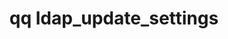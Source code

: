 ---
category: ldap
command: ldap_update_settings
optional_options:
- alternate: []
  help: Enable or disable the use of standalone LDAP.
  name: --use-ldap
  required: false
- alternate: []
  help: 'LDAP URI used to bind. Example: ldap://ldap-server.example.com'
  name: --bind-uri
  required: false
- alternate: []
  help: 'Base DNs (Distinguished Names). Example: dc=account,dc=example,dc=com'
  name: --base-dn
  required: false
- alternate: []
  help: Binding users's DN.
  name: --bind-username
  required: false
- alternate: []
  help: Password for simple authentication against LDAP server.
  name: --bind-password
  required: false
- alternate: []
  help: If true, LDAP connection must be encrypted using TLS.
  name: --encrypt-connection
  required: false
- alternate: []
  help: Use the standard schema defined in RFC2307. Cannot be combined with any custom
    schema arguments.
  name: --rfc2307
  required: false
- alternate: []
  help: The attribute on a group object which contains references to the members in
    that group.
  name: --custom-group-member-attribute
  required: false
- alternate: []
  help: The attribute on a user that the value of the group_member_attribute on a
    group refers to.
  name: --custom-user-group-identifier-attribute
  required: false
- alternate: []
  help: The attribute on a user that identifies their login name.
  name: --custom-login-name-attribute
  required: false
- alternate: []
  help: The attribute on a group that identifies their name.
  name: --custom-group-name-attribute
  required: false
- alternate: []
  help: The class of user objects.
  name: --custom-user-object-class
  required: false
- alternate: []
  help: The class of group objects.
  name: --custom-group-object-class
  required: false
- alternate: []
  help: The attribute on a user that identifies their uid number.
  name: --custom-uid-number-attribute
  required: false
- alternate: []
  help: The attribute on an object that identifies their gid number.
  name: --custom-gid-number-attribute
  required: false
permalink: /qq-cli-command-guide/ldap/ldap_update_settings.html
positional_options: []
sidebar: qq_cli_command_reference_sidebar
summary: This section explains how to use the <code>qq ldap_update_settings</code>
  command.
synopsis: Update settings for LDAP interaction
title: qq ldap_update_settings
usage: "qq ldap_update_settings [-h] [--use-ldap {false,true}] [--bind-uri BIND_URI]\
  \ [--base-dn BASE_DN] [--bind-username BIND_USERNAME] [--bind-password BIND_PASSWORD]\n\
  \    [--encrypt-connection {false,true}] [--rfc2307] [--custom-group-member-attribute\
  \ CUSTOM_GROUP_MEMBER_ATTRIBUTE]\n    [--custom-user-group-identifier-attribute\
  \ CUSTOM_USER_GROUP_IDENTIFIER_ATTRIBUTE]\n    [--custom-login-name-attribute CUSTOM_LOGIN_NAME_ATTRIBUTE]\
  \ [--custom-group-name-attribute CUSTOM_GROUP_NAME_ATTRIBUTE]\n    [--custom-user-object-class\
  \ CUSTOM_USER_OBJECT_CLASS] [--custom-group-object-class CUSTOM_GROUP_OBJECT_CLASS]\n\
  \    [--custom-uid-number-attribute CUSTOM_UID_NUMBER_ATTRIBUTE] [--custom-gid-number-attribute\
  \ CUSTOM_GID_NUMBER_ATTRIBUTE]"
zendesk_source: qq CLI Command Guide

---
